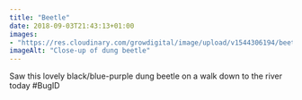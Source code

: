 ```yaml
---
title: "Beetle"
date: 2018-09-03T21:43:13+01:00
images: 
- "https://res.cloudinary.com/growdigital/image/upload/v1544306194/beetle-44454466251.jpg"
imageAlt: "Close-up of dung beetle"
---
```


Saw this lovely black/blue-purple dung beetle on a walk down to the river today #BugID
